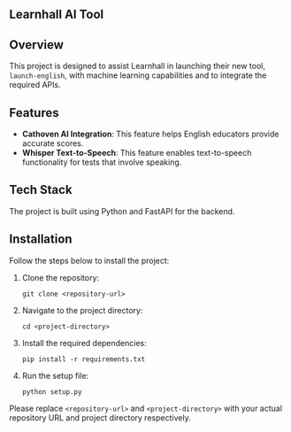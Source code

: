 ## Learnhall AI Tool

## Overview
This project is designed to assist Learnhall in launching their new tool, `launch-english`, with machine learning capabilities and to integrate the required APIs. 

## Features
- **Cathoven AI Integration**: This feature helps English educators provide accurate scores.
- **Whisper Text-to-Speech**: This feature enables text-to-speech functionality for tests that involve speaking.

## Tech Stack
The project is built using Python and FastAPI for the backend.

## Installation
Follow the steps below to install the project:

1. Clone the repository:
    ```
    git clone <repository-url>
    ```
2. Navigate to the project directory:
    ```
    cd <project-directory>
    ```
3. Install the required dependencies:
    ```
    pip install -r requirements.txt
    ```
4. Run the setup file:
    ```
    python setup.py
    ```

Please replace `<repository-url>` and `<project-directory>` with your actual repository URL and project directory respectively.
